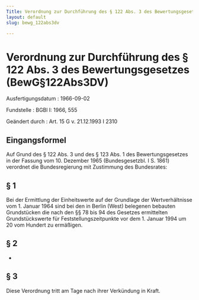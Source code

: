 ```yaml
---
Title: Verordnung zur Durchführung des § 122 Abs. 3 des Bewertungsgesetzes
layout: default
slug: bewg_122abs3dv

---
```


# Verordnung zur Durchführung des § 122 Abs. 3 des Bewertungsgesetzes (BewG§122Abs3DV)

Ausfertigungsdatum
:   1966-09-02

Fundstelle
:   BGBl I: 1966, 555

Geändert durch
:   Art. 15 G v. 21.12.1993 I 2310


## Eingangsformel

Auf Grund des § 122 Abs. 3 und des § 123 Abs. 1 des Bewertungsgesetzes
in der Fassung vom 10. Dezember 1965 (Bundesgesetzbl. I S. 1861)
verordnet die Bundesregierung mit Zustimmung des Bundesrates:


## § 1

Bei der Ermittlung der Einheitswerte auf der Grundlage der
Wertverhältnisse vom 1. Januar 1964 sind bei den in Berlin (West)
belegenen bebauten Grundstücken die nach den §§ 78 bis 94 des Gesetzes
ermittelten Grundstückswerte für Feststellungszeitpunkte vor dem 1.
Januar 1994 um 20 vom Hundert zu ermäßigen.


## § 2

-


## § 3

Diese Verordnung tritt am Tage nach ihrer Verkündung in Kraft.

